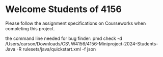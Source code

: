 # Welcome Students of 4156

Please follow the assignment specifications on Courseworks when completing this project.

the command line needed for bug finder:
  pmd check -d /Users/carson/Downloads/CS\ W4156/4156-Miniproject-2024-Students-Java  -R rulesets/java/quickstart.xml -f json